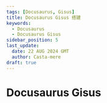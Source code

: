 ```yaml
---
tags: [Docusaurus, Gisus]
title: Docusaurus Gisus 搭建
keywords:
  - Docusaurus
  - Docusaurus Gisus
sidebar_position: 5
last_update:
  date: 22 AUG 2024 GMT
  author: Casta-mere
draft: true
---
```


# Docusaurus Gisus
